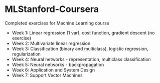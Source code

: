 # MLStanford-Coursera
Completed exercises for Machine Learning course

+ Week 1: Linear regression (1 var), cost function, gradient descent (no exercise)
+ Week 2: Multivariate linear regression
+ Week 3: Classification (binary and multiclass), logistic regression, regularization
+ Week 4: Neural networks - representation, multiclass classification
+ Week 5: Neural networks - backpropagation
+ Week 6: Application and System Design
+ Week 7: Support Vector Machines

